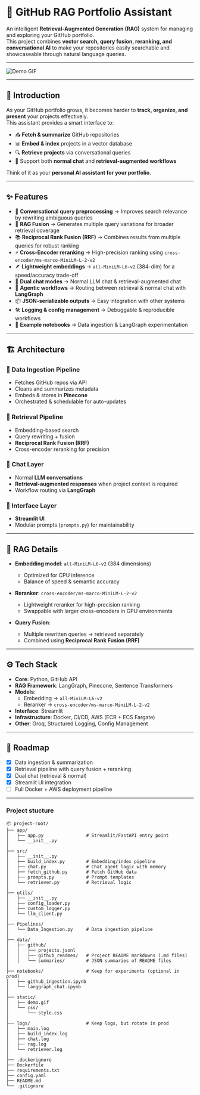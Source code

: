 


# 🚀 GitHub RAG Portfolio Assistant

An intelligent **Retrieval-Augmented Generation (RAG)** system for managing and exploring your GitHub portfolio.  
This project combines **vector search, query fusion, reranking, and conversational AI** to make your repositories easily searchable and showcaseable through natural language queries.

---
![Demo GIF](static/demo.gif)

---

## 📝 Introduction

As your GitHub portfolio grows, it becomes harder to **track, organize, and present** your projects effectively.  
This assistant provides a smart interface to:

- 📥 **Fetch & summarize** GitHub repositories  
- 📊 **Embed & index** projects in a vector database  
- 🔍 **Retrieve projects** via conversational queries  
- 💬 Support both **normal chat** and **retrieval-augmented workflows**  

Think of it as your **personal AI assistant for your portfolio**.

---

## ✨ Features

- 🔄 **Conversational query preprocessing** → Improves search relevance by rewriting ambiguous queries  
- 🎯 **RAG Fusion** → Generates multiple query variations for broader retrieval coverage  
- 📚 **Reciprocal Rank Fusion (RRF)** → Combines results from multiple queries for robust ranking  
- ⚡ **Cross-Encoder reranking** → High-precision ranking using `cross-encoder/ms-marco-MiniLM-L-2-v2`  
- 🪶 **Lightweight embeddings** → `all-MiniLM-L6-v2` (384-dim) for a speed/accuracy trade-off  
- 🔀 **Dual chat modes** → Normal LLM chat & retrieval-augmented chat  
- 🤖 **Agentic workflows** → Routing between retrieval & normal chat with **LangGraph**  
- 📦 **JSON-serializable outputs** → Easy integration with other systems  
- 🛠 **Logging & config management** → Debuggable & reproducible workflows  
- 📓 **Example notebooks** → Data ingestion & LangGraph experimentation  

---

## 🏗️ Architecture

### 🔹 Data Ingestion Pipeline
- Fetches GitHub repos via API  
- Cleans and summarizes metadata  
- Embeds & stores in **Pinecone**  
- Orchestrated & schedulable for auto-updates  

### 🔹 Retrieval Pipeline
- Embedding-based search  
- Query rewriting + fusion  
- **Reciprocal Rank Fusion (RRF)**  
- Cross-encoder reranking for precision  

### 🔹 Chat Layer
- Normal **LLM conversations**  
- **Retrieval-augmented responses** when project context is required  
- Workflow routing via **LangGraph**  

### 🔹 Interface Layer
- **Streamlit UI** 
- Modular prompts (`prompts.py`) for maintainability  

---

## 🔎 RAG Details

- **Embedding model**: `all-MiniLM-L6-v2` (384 dimensions)  
  - Optimized for CPU inference  
  - Balance of speed & semantic accuracy  

- **Reranker**: `cross-encoder/ms-marco-MiniLM-L-2-v2`  
  - Lightweight reranker for high-precision ranking  
  - Swappable with larger cross-encoders in GPU environments  

- **Query Fusion**:  
  - Multiple rewritten queries → retrieved separately  
  - Combined using **Reciprocal Rank Fusion (RRF)**  

---

## ⚙️ Tech Stack

- **Core**: Python, GitHub API  
- **RAG Framework**: LangGraph, Pinecone, Sentence Transformers  
- **Models**:  
  - Embedding → `all-MiniLM-L6-v2`  
  - Reranker → `cross-encoder/ms-marco-MiniLM-L-2-v2`  
- **Interface**: Streamlit  
- **Infrastructure**: Docker, CI/CD, AWS (ECR + ECS Fargate)  
- **Other**: Groq, Structured Logging, Config Management  

---

## 📌 Roadmap

- [x] Data ingestion & summarization  
- [x] Retrieval pipeline with query fusion + reranking  
- [x] Dual chat (retrieval & normal)  
- [x] Streamlit UI integration  
- [ ] Full Docker + AWS deployment pipeline  

---

### Project stucture

```
📦 project-root/
├── app/  
│   ├── app.py                # Streamlit/FastAPI entry point  
│   └── __init__.py  
│
├── src/  
│   ├── __init__.py  
│   ├── build_index.py        # Embedding/index pipeline  
│   ├── chat.py               # Chat agent logic with memory  
│   ├── fetch_github.py       # Fetch GitHub data  
│   ├── prompts.py            # Prompt templates  
│   └── retriever.py          # Retrieval logic  
│
├── utils/  
│   ├── __init__.py  
│   ├── config_loader.py  
│   ├── custom_logger.py  
│   └── llm_client.py  
│
├── Pipelines/  
│   └── Data_Ingestion.py     # Data ingestion pipeline  
│
├── data/  
│   ├── github/  
│   │   ├── projects.jsonl  
│   │   ├── github_readmes/   # Project README markdowns (.md files)  
│   │   └── summaries/        # JSON summaries of README files  
│
├── notebooks/                # Keep for experiments (optional in prod)  
│   ├── github_ingestion.ipynb  
│   └── langgraph_chat.ipynb  
│
├── static/  
│   ├── demo.gif  
│   └── css/  
│       └── style.css  
│
├── logs/                     # Keep logs, but rotate in prod  
│   ├── main.log  
│   ├── build_index.log  
│   ├── chat.log  
│   ├── rag.log  
│   └── retriever.log  
│
├── .dockerignore  
├── Dockerfile  
├── requirements.txt  
├── config.yaml  
├── README.md  
└── .gitignore  

```


